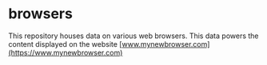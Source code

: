 # browsers
This repository houses data on various web browsers. 
This data powers the content displayed on the website [www.mynewbrowser.com](https://www.mynewbrowser.com)